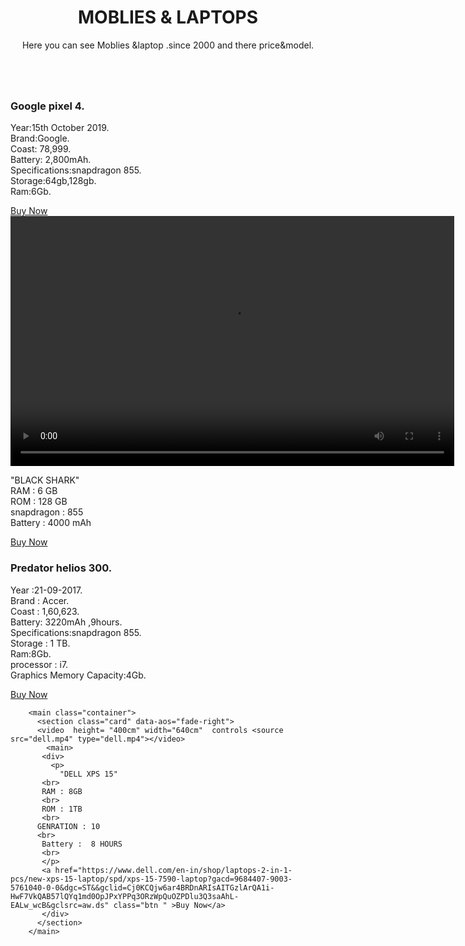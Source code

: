 <!DOCTYPE html>
<html>
  <title>Oneplus</title>
  <link rel="stylesheet" href="scroll.css">
  <head>
    <link="http://fonts.googleleapis.com/css?family=Oswald&display=swap" rel="stylesheet"/>
    <link rel="stylesheet" href="https://unpkg.com/aos@next/dist/aos.css"/>
  </head>
  <body>
  <header class="main-header">
  <h1><span>MOBLIES & LAPTOPS</span> </h1>
  <p>
   Here you can see Moblies &laptop .since 2000 and there price&model.
  </p>
</header>



<main class="container">
  <section class="card">
  <a href="phone.html"><img src="google.jpg" alt="" /></a>
    <div>
      <h3>Google  pixel 4. </h3>
      <p>
        Year:15th October 2019.
        <br>
        Brand:Google.
        <br>
        Coast: 78,999.
        <br>
        Battery: 2,800mAh.
        <br>
        Specifications:snapdragon 855.
        <br>
        Storage:64gb,128gb.
        <br>
        Ram:6Gb.
      </p>
      <a href="https://www.amazon.in/Google-Pixel-XL-Phone-Clearly/dp/B07ZJLMKC5" class="btn " >Buy Now</a>
    </div>
  </section>
  

  <main class="container">
    <section class="card" data-aos="fade-right">
    <video  height= "400cm" width="710cm"  controls <source src="shark.mp4" type="shark.mp4"></video>
      <main>
     <div>
       <p>
         "BLACK SHARK" 
     <br>
     RAM : 6 GB
     <br>   
     ROM : 128 GB
     <br>
    snapdragon  : 855
    <br> 
     Battery : 4000 mAh
     <br>
     </p>
     <a href="https://www.flipkart.com/black-shark-2-shadow-black-128-gb/p/itmfey8b9h" class="btn " >Buy Now</a>
     </div>
    </section>
    </main>

  <main class="container">
    <section class="card" data-aos="fade-left">
      <a href="laptop.html"><img src="pre.jpg" alt="" /></a>
       <main>
      <div>
        <h3>Predator helios 300. </h3>
        <p>
          Year :21-09-2017.
          <br>
          Brand : Accer.
          <br>
          Coast : 1,60,623.
          <br>
          Battery: 3220mAh ,9hours.
          <br>
          Specifications:snapdragon 855.
          <br>
          Storage : 1 TB.
          <br>
          Ram:8Gb.
          <br>
          processor : i7.
          <br>
          Graphics Memory Capacity:4Gb.
        </p>
        <a href= "https://www.amazon.in/Predator-Processor-Graphics-Backlit-Keyboard/dp/B06Y4GZS9C" class="btn " >Buy Now</a>
        </div>
        </section>
        </main>
      

        <main class="container">
          <section class="card" data-aos="fade-right">
          <video  height= "400cm" width="640cm"  controls <source src="dell.mp4" type="dell.mp4"></video>
            <main>
           <div>
             <p>
               "DELL XPS 15" 
           <br>
           RAM : 8GB
           <br>   
           ROM : 1TB
           <br>
          GENRATION : 10
          <br> 
           Battery :  8 HOURS 
           <br>
           </p>
           <a href="https://www.dell.com/en-in/shop/laptops-2-in-1-pcs/new-xps-15-laptop/spd/xps-15-7590-laptop?gacd=9684407-9003-5761040-0-0&dgc=ST&&gclid=Cj0KCQjw6ar4BRDnARIsAITGzlArQA1i-HwF7VkQAB57lQYq1md0OpJPxYPPq3ORzWpQuOZPDlu3Q3saAhL-EALw_wcB&gclsrc=aw.ds" class="btn " >Buy Now</a>
           </div>
          </section>
        </main>
  
<script src="http://unpkg.com/aos@next/dist/aos.js"></script>
<script>
  AOS.init();
</script>
</body>
</html> 
